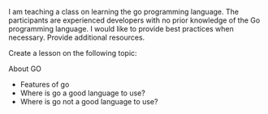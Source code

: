 I am teaching a class on learning the go programming language. The participants are experienced developers with no prior knowledge of the Go programming language. I would like to provide best practices when necessary. Provide additional resources.

Create a lesson on the following topic:

About GO
- Features of go	
- Where is go a good language to use?	
- Where is go not a good language to use?	





